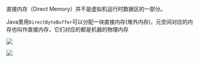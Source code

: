 直接内存（Direct Memory）并不是虚拟机运行时数据区的一部分。

Java里用`DirectByteBuffer`可以分配一块直接内存(堆外内存)，元空间对应的内存也叫作直接内存，它们对应的都是机器的物理内存





![](https://youpaiyun.zongqilive.cn/image/20210123155848.png)



![](https://youpaiyun.zongqilive.cn/image/20210123160117.png)




















